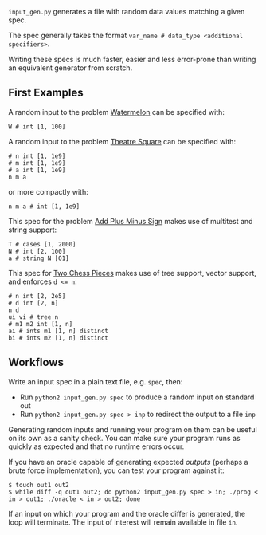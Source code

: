 `input_gen.py` generates a file with random data values matching a given spec.

The spec generally takes the format `var_name # data_type <additional specifiers>`.

Writing these specs is much faster, easier and less error-prone than writing an equivalent generator from scratch.

## First Examples
A random input to the problem [Watermelon](https://codeforces.com/problemset/problem/4/A) can be specified with:
```
W # int [1, 100]
```
A random input to the problem [Theatre Square](https://codeforces.com/problemset/problem/1/A) can be specified with:
```
# n int [1, 1e9]
# m int [1, 1e9]
# a int [1, 1e9]
n m a
```
or more compactly with:
```
n m a # int [1, 1e9]
```
This spec for the problem [Add Plus Minus Sign](https://codeforces.com/contest/1774/problem/A) makes use of multitest and string support:
```
T # cases [1, 2000]
N # int [2, 100]
a # string N [01]
```
This spec for [Two Chess Pieces](https://codeforces.com/contest/1774/problem/E) makes use of tree support, vector support, and enforces `d <= n`:
```
# n int [2, 2e5]
# d int [2, n]
n d
ui vi # tree n
# m1 m2 int [1, n]
ai # ints m1 [1, n] distinct
bi # ints m2 [1, n] distinct
```

## Workflows
Write an input spec in a plain text file, e.g. `spec`, then:
- Run `python2 input_gen.py spec` to produce a random input on standard out
- Run `python2 input_gen.py spec > inp` to redirect the output to a file `inp`

Generating random inputs and running your program on them can be useful on its own as a sanity check. You can make sure your program runs as quickly as expected and that no runtime errors occur.

If you have an oracle capable of generating expected _outputs_ (perhaps a brute force implementation), you can test your program against it:

```
$ touch out1 out2
$ while diff -q out1 out2; do python2 input_gen.py spec > in; ./prog < in > out1; ./oracle < in > out2; done
```

If an input on which your program and the oracle differ is generated, the loop will terminate. The input of interest will remain available in file `in`.
